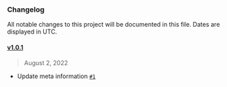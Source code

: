 ### Changelog 

 All notable changes to this project will be documented in this file. Dates are displayed in UTC.

 
#### [v1.0.1](https://github.com/PKief/vscode-copy-branch-name/compare/v1.0.0...v1.0.1) 

> August 2, 2022 

- Update meta information [`#1`](https://github.com/PKief/vscode-copy-branch-name/pull/1)
